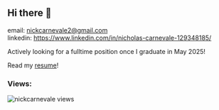 ## Hi there 👋

email: nickcarnevale2@gmail.com  
linkedin: https://www.linkedin.com/in/nicholas-carnevale-129348185/

Actively looking for a fulltime position once I graduate in May 2025!

Read my [resume](Nick-Carnevale-Resume.pdf)!

<h3 align="left">Views:</h3>
<p align="left"> <img src="https://komarev.com/ghpvc/?username=nickcarnevale&label=Profile%20views&color=0e75b6&style=flat" alt="nickcarnevale views" /> </p>

<!--
**nickcarnevale/nickcarnevale** is a ✨ _special_ ✨ repository because its `README.md` (this file) appears on your GitHub profile.

Here are some ideas to get you started:

- 🔭 I’m currently working on ...
- 🌱 I’m currently learning ...
- 👯 I’m looking to collaborate on ...
- 🤔 I’m looking for help with ...
- 💬 Ask me about ...
- 📫 How to reach me: ...
- 😄 Pronouns: ...
- ⚡ Fun fact: ...
-->
